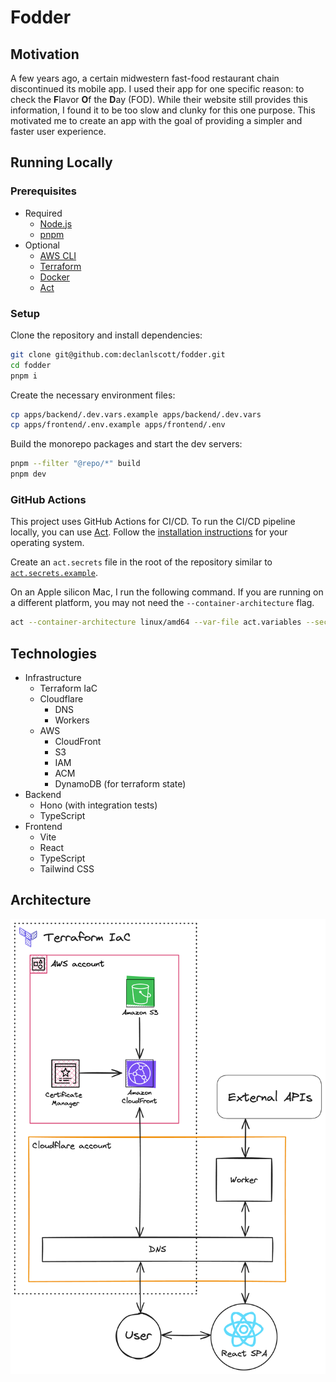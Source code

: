 # Fodder

## Motivation

A few years ago, a certain midwestern fast-food restaurant chain discontinued its mobile app. I used their app for one specific reason: to check the **F**lavor **O**f the **D**ay (FOD). While their website still provides this information, I found it to be too slow and clunky for this one purpose. This motivated me to create an app with the goal of providing a simpler and faster user experience.

## Running Locally

### Prerequisites

- Required
  - [Node.js](https://nodejs.org/en)
  - [pnpm](https://pnpm.io)
- Optional
  - [AWS CLI](https://aws.amazon.com/cli/)
  - [Terraform](https://www.terraform.io/)
  - [Docker](https://www.docker.com/)
  - [Act](https://nektosact.com/)

### Setup

Clone the repository and install dependencies:

```bash
git clone git@github.com:declanlscott/fodder.git
cd fodder
pnpm i
```

Create the necessary environment files:

```bash
cp apps/backend/.dev.vars.example apps/backend/.dev.vars
cp apps/frontend/.env.example apps/frontend/.env
```

Build the monorepo packages and start the dev servers:

```bash
pnpm --filter "@repo/*" build
pnpm dev
```

### GitHub Actions

This project uses GitHub Actions for CI/CD. To run the CI/CD pipeline locally, you can use [Act](https://nektosact.com/). Follow the [installation instructions](https://nektosact.com/installation/index.html) for your operating system.

Create an `act.secrets` file in the root of the repository similar to [`act.secrets.example`](https://github.com/declanlscott/fodder/blob/main/act.secrets.example).

On an Apple silicon Mac, I run the following command. If you are running on a different platform, you may not need the `--container-architecture` flag.

```bash
act --container-architecture linux/amd64 --var-file act.variables --secret-file act.secrets
```

## Technologies

- Infrastructure
  - Terraform IaC
  - Cloudflare
    - DNS
    - Workers
  - AWS
    - CloudFront
    - S3
    - IAM
    - ACM
    - DynamoDB (for terraform state)
- Backend
  - Hono (with integration tests)
  - TypeScript
- Frontend
  - Vite
  - React
  - TypeScript
  - Tailwind CSS

## Architecture

![Architecture Diagram](architecture.png)
